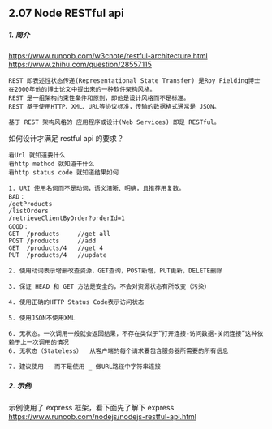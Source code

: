 ## 2.07 Node RESTful api

##### 1. 简介

<https://www.runoob.com/w3cnote/restful-architecture.html>           
<https://www.zhihu.com/question/28557115>

```
REST 即表述性状态传递(Representational State Transfer) 是Roy Fielding博士在2000年他的博士论文中提出来的一种软件架构风格。
REST 是一组架构约束性条件和原则，即他是设计风格而不是标准。
REST 基于使用HTTP、XML、URL等协议标准，传输的数据格式通常是 JSON。

基于 REST 架构风格的 应用程序或设计(Web Services) 即是 RESTful。
```

如何设计才满足 restful api 的要求？
```
看Url 就知道要什么
看http method 就知道干什么
看http status code 就知道结果如何

1. URI 使用名词而不是动词，语义清晰、明确，且推荐用复数。
BAD：
/getProducts
/listOrders
/retrieveClientByOrder?orderId=1
GOOD：
GET  /products     //get all
POST /products     //add
GET  /products/4   //get 4
PUT  /products/4   //update 

2. 使用动词表示增删改查资源，GET查询，POST新增，PUT更新，DELETE删除

3. 保证 HEAD 和 GET 方法是安全的，不会对资源状态有所改变（污染）

4. 使用正确的HTTP Status Code表示访问状态

5. 使用JSON不使用XML

6. 无状态。一次调用一般就会返回结果，不存在类似于“打开连接-访问数据-关闭连接”这种依赖于上一次调用的情况
6. 无状态（Stateless）  从客户端的每个请求要包含服务器所需要的所有信息

7. 建议使用 - 而不是使用 _ 做URL路径中字符串连接

```

##### 2. 示例

示例使用了 express 框架，看下面先了解下 express      
<https://www.runoob.com/nodejs/nodejs-restful-api.html>